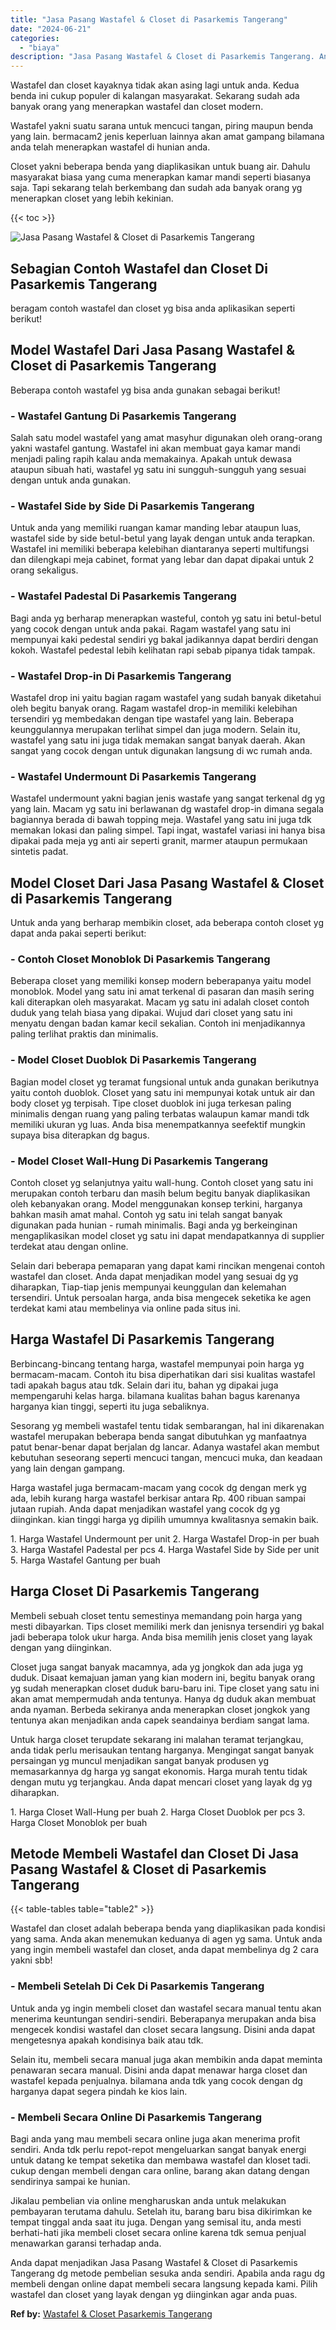 ```yaml
---
title: "Jasa Pasang Wastafel & Closet di Pasarkemis Tangerang"
date: "2024-06-21"
categories: 
  - "biaya"
description: "Jasa Pasang Wastafel & Closet di Pasarkemis Tangerang. Anda dapat menjadikan Jasa Pasang Wastafel & Closet di Pasarkemis Tangerang dg metode pembelian sesuka..."
---
```


Wastafel dan closet kayaknya tidak akan asing lagi untuk anda. Kedua benda ini cukup populer di kalangan masyarakat. Sekarang sudah ada banyak orang yang menerapkan wastafel dan closet modern.

Wastafel yakni suatu sarana untuk mencuci tangan, piring maupun benda yang lain. bermacam2 jenis keperluan lainnya akan amat gampang bilamana anda telah menerapkan wastafel di hunian anda.

Closet yakni beberapa benda yang diaplikasikan untuk buang air. Dahulu masyarakat biasa yang cuma menerapkan kamar mandi seperti biasanya saja. Tapi sekarang telah berkembang dan sudah ada banyak orang yg menerapkan closet yang lebih kekinian.

{{< toc >}}

![Jasa Pasang Wastafel & Closet di Pasarkemis Tangerang](/images/wastafel-closet-murah02.png)

## Sebagian Contoh Wastafel dan Closet Di Pasarkemis Tangerang

beragam contoh wastafel dan closet yg bisa anda aplikasikan seperti berikut!

## Model Wastafel Dari Jasa Pasang Wastafel & Closet di Pasarkemis Tangerang

Beberapa contoh wastafel yg bisa anda gunakan sebagai berikut!

### \- Wastafel Gantung Di Pasarkemis Tangerang

Salah satu model wastafel yang amat masyhur digunakan oleh orang-orang yakni wastafel gantung. Wastafel ini akan membuat gaya kamar mandi menjadi paling rapih kalau anda memakainya. Apakah untuk dewasa ataupun sibuah hati, wastafel yg satu ini sungguh-sungguh yang sesuai dengan untuk anda gunakan.

### \- Wastafel Side by Side Di Pasarkemis Tangerang

Untuk anda yang memiliki ruangan kamar manding lebar ataupun luas, wastafel side by side betul-betul yang layak dengan untuk anda terapkan. Wastafel ini memiliki beberapa kelebihan diantaranya seperti multifungsi dan dilengkapi meja cabinet, format yang lebar dan dapat dipakai untuk 2 orang sekaligus.

### \- Wastafel Padestal Di Pasarkemis Tangerang

Bagi anda yg berharap menerapkan wasteful, contoh yg satu ini betul-betul yang cocok dengan untuk anda pakai. Ragam wastafel yang satu ini mempunyai kaki pedestal sendiri yg bakal jadikannya dapat berdiri dengan kokoh. Wastafel pedestal lebih kelihatan rapi sebab pipanya tidak tampak.

### \- Wastafel Drop-in Di Pasarkemis Tangerang

Wastafel drop ini yaitu bagian ragam wastafel yang sudah banyak diketahui oleh begitu banyak orang. Ragam wastafel drop-in memiliki kelebihan tersendiri yg membedakan dengan tipe wastafel yang lain. Beberapa keunggulannya merupakan terlihat simpel dan juga modern. Selain itu, wastafel yang satu ini juga tidak memakan sangat banyak daerah. Akan sangat yang cocok dengan untuk digunakan langsung di wc rumah anda.

### \- Wastafel Undermount Di Pasarkemis Tangerang

Wastafel undermount yakni bagian jenis wastafe yang sangat terkenal dg yg yang lain. Macam yg satu ini berlawanan dg wastafel drop-in dimana segala bagiannya berada di bawah topping meja. Wastafel yang satu ini juga tdk memakan lokasi dan paling simpel. Tapi ingat, wastafel variasi ini hanya bisa dipakai pada meja yg anti air seperti granit, marmer ataupun permukaan sintetis padat.

## Model Closet Dari Jasa Pasang Wastafel & Closet di Pasarkemis Tangerang

Untuk anda yang berharap membikin closet, ada beberapa contoh closet yg dapat anda pakai seperti berikut:

### \- Contoh Closet Monoblok Di Pasarkemis Tangerang

Beberapa closet yang memiliki konsep modern beberapanya yaitu model monoblok. Model yang satu ini amat terkenal di pasaran dan masih sering kali diterapkan oleh masyarakat. Macam yg satu ini adalah closet contoh duduk yang telah biasa yang dipakai. Wujud dari closet yang satu ini menyatu dengan badan kamar kecil sekalian. Contoh ini menjadikannya paling terlihat praktis dan minimalis.

### \- Model Closet Duoblok Di Pasarkemis Tangerang

Bagian model closet yg teramat fungsional untuk anda gunakan berikutnya yaitu contoh duoblok. Closet yang satu ini mempunyai kotak untuk air dan body closet yg terpisah. Tipe closet duoblok ini juga terkesan paling minimalis dengan ruang yang paling terbatas walaupun kamar mandi tdk memiliki ukuran yg luas. Anda bisa menempatkannya seefektif mungkin supaya bisa diterapkan dg bagus.

### \- Model Closet Wall-Hung Di Pasarkemis Tangerang

Contoh closet yg selanjutnya yaitu wall-hung. Contoh closet yang satu ini merupakan contoh terbaru dan masih belum begitu banyak diaplikasikan oleh kebanyakan orang. Model menggunakan konsep terkini, harganya bahkan masih amat mahal. Contoh yg satu ini telah sangat banyak digunakan pada hunian - rumah minimalis. Bagi anda yg berkeinginan mengaplikasikan model closet yg satu ini dapat mendapatkannya di supplier terdekat atau dengan online.

Selain dari beberapa pemaparan yang dapat kami rincikan mengenai contoh wastafel dan closet. Anda dapat menjadikan model yang sesuai dg yg diharapkan, Tiap-tiap jenis mempunyai keunggulan dan kelemahan tersendiri. Untuk persoalan harga, anda bisa mengecek seketika ke agen terdekat kami atau membelinya via online pada situs ini.

## Harga Wastafel Di Pasarkemis Tangerang

Berbincang-bincang tentang harga, wastafel mempunyai poin harga yg bermacam-macam. Contoh itu bisa diperhatikan dari sisi kualitas wastafel tadi apakah bagus atau tdk. Selain dari itu, bahan yg dipakai juga mempengaruhi kelas harga. bilamana kualitas bahan bagus karenanya harganya kian tinggi, seperti itu juga sebaliknya.

Sesorang yg membeli wastafel tentu tidak sembarangan, hal ini dikarenakan wastafel merupakan beberapa benda sangat dibutuhkan yg manfaatnya patut benar-benar dapat berjalan dg lancar. Adanya wastafel akan membut kebutuhan seseorang seperti mencuci tangan, mencuci muka, dan keadaan yang lain dengan gampang.

Harga wastafel juga bermacam-macam yang cocok dg dengan merk yg ada, lebih kurang harga wastafel berkisar antara Rp. 400 ribuan sampai jutaan rupiah. Anda dapat menjadikan wastafel yang cocok dg yg diinginkan. kian tinggi harga yg dipilih umumnya kwalitasnya semakin baik.

1\. Harga Wastafel Undermount per unit 2. Harga Wastafel Drop-in per buah 3. Harga Wastafel Padestal per pcs 4. Harga Wastafel Side by Side per unit 5. Harga Wastafel Gantung per buah

## Harga Closet Di Pasarkemis Tangerang

Membeli sebuah closet tentu semestinya memandang poin harga yang mesti dibayarkan. Tips closet memiliki merk dan jenisnya tersendiri yg bakal jadi beberapa tolok ukur harga. Anda bisa memilih jenis closet yang layak dengan yang diinginkan.

Closet juga sangat banyak macamnya, ada yg jongkok dan ada juga yg duduk. Disaat kemajuan jaman yang kian modern ini, begitu banyak orang yg sudah menerapkan closet duduk baru-baru ini. Tipe closet yang satu ini akan amat mempermudah anda tentunya. Hanya dg duduk akan membuat anda nyaman. Berbeda sekiranya anda menerapkan closet jongkok yang tentunya akan menjadikan anda capek seandainya berdiam sangat lama.

Untuk harga closet terupdate sekarang ini malahan teramat terjangkau, anda tidak perlu merisaukan tentang harganya. Mengingat sangat banyak persaingan yg muncul menjadikan sangat banyak produsen yg memasarkannya dg harga yg sangat ekonomis. Harga murah tentu tidak dengan mutu yg terjangkau. Anda dapat mencari closet yang layak dg yg diharapkan.

1\. Harga Closet Wall-Hung per buah 2. Harga Closet Duoblok per pcs 3. Harga Closet Monoblok per buah

## Metode Membeli Wastafel dan Closet Di Jasa Pasang Wastafel & Closet di Pasarkemis Tangerang

{{< table-tables table="table2" >}}

Wastafel dan closet adalah beberapa benda yang diaplikasikan pada kondisi yang sama. Anda akan menemukan keduanya di agen yg sama. Untuk anda yang ingin membeli wastafel dan closet, anda dapat membelinya dg 2 cara yakni sbb!

### \- Membeli Setelah Di Cek Di Pasarkemis Tangerang

Untuk anda yg ingin membeli closet dan wastafel secara manual tentu akan menerima keuntungan sendiri-sendiri. Beberapanya merupakan anda bisa mengecek kondisi wastafel dan closet secara langsung. Disini anda dapat mengetesnya apakah kondisinya baik atau tdk.

Selain itu, membeli secara manual juga akan membikin anda dapat meminta penawaran secara manual. Disini anda dapat menawar harga closet dan wastafel kepada penjualnya. bilamana anda tdk yang cocok dengan dg harganya dapat segera pindah ke kios lain.

### \- Membeli Secara Online Di Pasarkemis Tangerang

Bagi anda yang mau membeli secara online juga akan menerima profit sendiri. Anda tdk perlu repot-repot mengeluarkan sangat banyak energi untuk datang ke tempat seketika dan membawa wastafel dan kloset tadi. cukup dengan membeli dengan cara online, barang akan datang dengan sendirinya sampai ke hunian.

Jikalau pembelian via online mengharuskan anda untuk melakukan pembayaran terutama dahulu. Setelah itu, barang baru bisa dikirimkan ke tempat tinggal anda saat itu juga. Dengan yang semisal itu, anda mesti berhati-hati jika membeli closet secara online karena tdk semua penjual menawarkan garansi terhadap anda.

Anda dapat menjadikan Jasa Pasang Wastafel & Closet di Pasarkemis Tangerang dg metode pembelian sesuka anda sendiri. Apabila anda ragu dg membeli dengan online dapat membeli secara langsung kepada kami. Pilih wastafel dan closet yang layak dengan yg diinginkan agar anda puas.

**Ref by:** [Wastafel & Closet Pasarkemis Tangerang](https://id.wikipedia.org/wiki/Wastafel)
